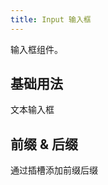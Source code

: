 ```yaml
---
title: Input 输入框
---
```


输入框组件。

## 基础用法

文本输入框

<Example demo-class="input-demo" :code="InputBase" />

## 前缀 & 后缀

通过插槽添加前缀后缀

<Example demo-class="input-demo" :code="InputPrefixAndSuffix" />

<script setup lang="ts">
import * as InputBase from '~src/example/input/base.vue'
import * as InputPrefixAndSuffix from '~src/example/input/prefix-and-suffix.vue'
</script>
